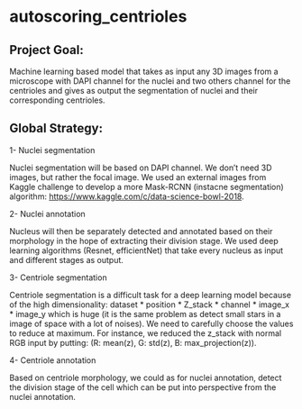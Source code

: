 # autoscoring_centrioles

## Project Goal:
Machine learning based model that takes as input any 3D images from a microscope with DAPI channel for the nuclei and two others channel for the centrioles and gives as output the segmentation of nuclei and their corresponding centrioles.

## Global Strategy: 

1-	Nuclei segmentation 

Nuclei segmentation will be based on DAPI channel. We don’t need 3D images, but rather the focal image. We used an external images from Kaggle challenge to develop a more Mask-RCNN (instacne segmentation) algorithm: https://www.kaggle.com/c/data-science-bowl-2018.

2-	Nuclei annotation

Nucleus will then be separately detected and annotated based on their morphology in the hope of extracting their division stage. We used  deep learning algorithms (Resnet, efficientNet) that take every nucleus as input and different stages as output.

3-	Centriole segmentation

Centriole segmentation is a difficult task for a deep learning model because of the high dimensionality: dataset * position * Z_stack * channel * image_x * image_y which is huge (it is the same problem as detect small stars in a image of space with a lot of noises). We need to carefully choose the values to reduce at maximum. For instance, we reduced the z_stack with normal RGB input by putting: (R: mean(z), G: std(z), B: max_projection(z)).

4-	Centriole annotation 

Based on centriole morphology, we could as for nuclei annotation, detect the division stage of the cell which can be put into perspective from the nuclei annotation.
